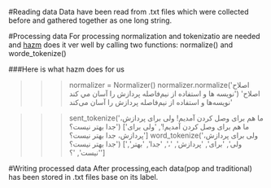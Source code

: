 #Reading data
Data have been read from .txt files which were collected before
and gathered together as one long string.
<br>

#Processing data
For processing normalization and tokenizatio are needed and [hazm](http://www.sobhe.ir/hazm/) does it ver well by calling two functions:
normalize() and worde_tokenize()

###Here is what hazm does for us

>>> normalizer = Normalizer()
>>> normalizer.normalize('اصلاح نويسه ها و استفاده از نیم‌فاصله پردازش را آسان مي كند')
'اصلاح نویسه‌ها و استفاده از نیم‌فاصله پردازش را آسان می‌کند'

>>> sent_tokenize('ما هم برای وصل کردن آمدیم! ولی برای پردازش، جدا بهتر نیست؟')
['ما هم برای وصل کردن آمدیم!', 'ولی برای پردازش، جدا بهتر نیست؟']
>>> word_tokenize('ولی برای پردازش، جدا بهتر نیست؟')
['ولی', 'برای', 'پردازش', '،', 'جدا', 'بهتر', 'نیست', '؟']

#Writing processed data
After processing,each data(pop and traditional) has been stored in .txt files base on its label.